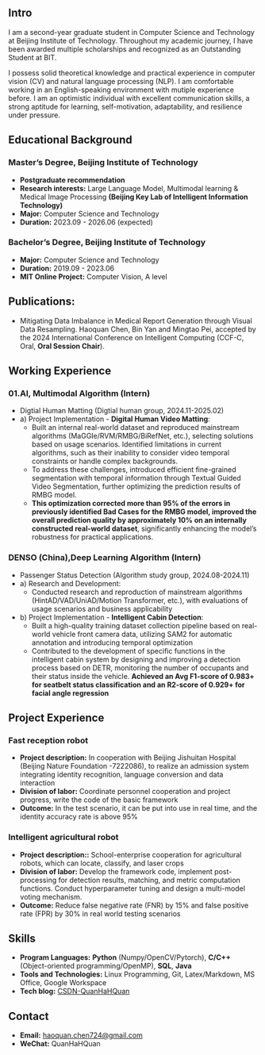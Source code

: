 ## Intro
I am a second-year graduate student in Computer Science and Technology at Beijing Institute of Technology. Throughout my academic journey, I have been awarded multiple scholarships and recognized as an Outstanding Student at BIT. 

I possess solid theoretical knowledge and practical experience in computer vision (CV) and natural language processing (NLP). I am comfortable working in an English-speaking environment with mutiple experience before. I am an optimistic individual with excellent communication skills, a strong aptitude for learning, self-motivation, adaptability, and resilience under pressure.

## Educational Background
### Master’s Degree, Beijing Institute of Technology
- **Postgraduate recommendation** 
- **Research interests:** Large Language Model, Multimodal learning & Medical Image Processing **(Beijing Key Lab of Intelligent Information Technology)**
- **Major:** Computer Science and Technology
- **Duration:** 2023.09 - 2026.06 (expected)

### Bachelor’s Degree, Beijing Institute of Technology
- **Major:** Computer Science and Technology
- **Duration:** 2019.09 - 2023.06
- **MIT Online Project:** Computer Vision, A level
  
## Publications:
- Mitigating Data Imbalance in Medical Report Generation through Visual Data Resampling. Haoquan Chen, Bin Yan and Mingtao Pei, accepted by the 2024 International Conference on Intelligent Computing (CCF-C, Oral, **Oral Session Chair**).

## Working Experience

### 01.AI, Multimodal Algorithm (Intern)
- Digtial Human Matting (Digtial human group, 2024.11-2025.02)
- a) Project Implementation - **Digital Human Video Matting**:
  - Built an internal real-world dataset and reproduced mainstream algorithms (MaGGIe/RVM/RMBG/BiRefNet, etc.), selecting solutions based on usage scenarios. Identified limitations in current algorithms, such as their inability to consider video temporal constraints or handle complex backgrounds.
  - To address these challenges, introduced efficient fine-grained segmentation with temporal information through Textual Guided Video Segmentation, further optimizing the prediction results of RMBG model.
  - **This optimization corrected more than 95% of the errors in previously identified Bad Cases for the RMBG model, improved the overall prediction quality by approximately 10% on an internally constructed real-world dataset**, significantly enhancing the model’s robustness for practical applications. 


### DENSO (China),Deep Learning Algorithm (Intern)
- Passenger Status Detection (Algorithm study group, 2024.08-2024.11)
- a) Research and Development:
  - Conducted research and reproduction of mainstream algorithms (HintAD/VAD/UniAD/Motion Transformer, etc.), with evaluations of usage scenarios and business applicability
- b) Project Implementation - **Intelligent Cabin Detection**:
  - Built a high-quality training dataset collection pipeline based on real-world vehicle front camera data, utilizing SAM2 for automatic annotation and introducing temporal optimization
  - Contributed to the development of specific functions in the intelligent cabin system by designing and improving a detection process based on DETR, monitoring the number of occupants and their status inside the vehicle. **Achieved an Avg F1-score of 0.983+ for seatbelt status classification and an R2-score of 0.929+ for facial angle regression**


## Project Experience

### Fast reception robot
- **Project description:** In cooperation with Beijing Jishuitan Hospital (Beijing Nature Foundation -7222086), to realize an admission system integrating identity recognition, language conversion and data interaction
- **Division of labor:** Coordinate personnel cooperation and project progress, write the code of the basic framework
- **Outcome:** In the test scenario, it can be put into use in real time, and the identity accuracy rate is above 95%

### Intelligent agricultural robot
- **Project description::** School-enterprise cooperation for agricultural robots, which can locate, classify, and laser crops
- **Division of labor:** Develop the framework code, implement post-processing for detection results, matching, and metric computation functions. Conduct hyperparameter tuning and design a multi-model voting mechanism.
- **Outcome:** Reduce false negative rate (FNR) by 15% and false positive rate (FPR) by 30% in real world testing scenarios

## Skills
- **Program Languages:** **Python** (Numpy/OpenCV/Pytorch), **C/C++** (Object-oriented programming/OpenMP), **SQL**, **Java**
- **Tools and Technologies:** Linux Programming, Git, Latex/Markdown, MS Office, Google Workspace
- **Tech blog:** [CSDN-QuanHaHQuan](https://blog.csdn.net/c_h_q_)

## Contact
- **Email:** haoquan.chen724@gmail.com
- **WeChat:** QuanHaHQuan
